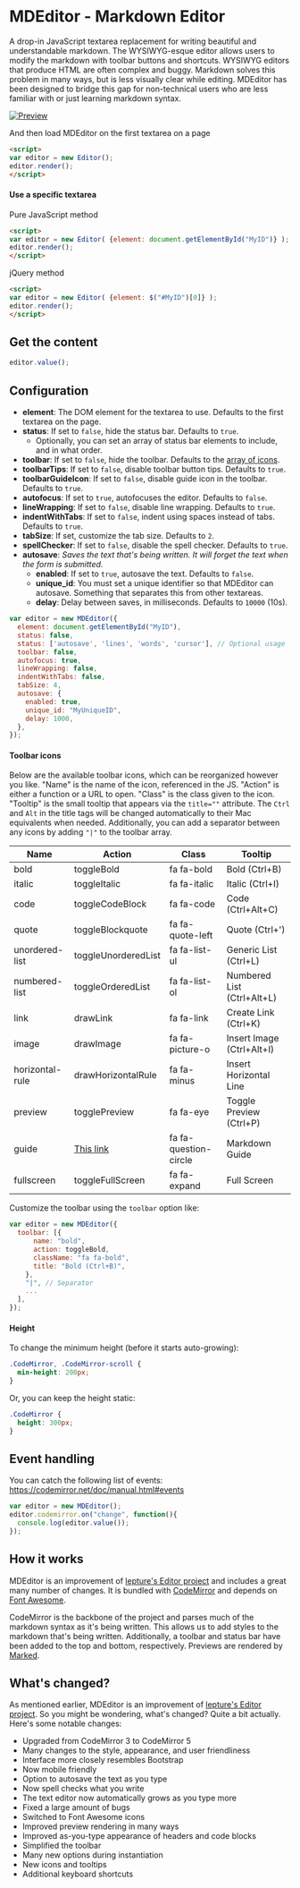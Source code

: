 # MDEditor - Markdown Editor
A drop-in JavaScript textarea replacement for writing beautiful and understandable markdown. The WYSIWYG-esque editor allows users to modify the markdown with toolbar buttons and shortcuts. WYSIWYG editors that produce HTML are often complex and buggy. Markdown solves this problem in many ways, but is less visually clear while editing. MDEditor has been designed to bridge this gap for non-technical users who are less familiar with or just learning markdown syntax.


[![Preview](http://1mg.io/assets/images/mdeditor.png)]()


And then load MDEditor on the first textarea on a page

```HTML
<script>
var editor = new Editor();
editor.render();
</script>
```

#### Use a specific textarea

Pure JavaScript method

```HTML
<script>
var editor = new Editor( {element: document.getElementById("MyID")} );
editor.render();
</script>
```

jQuery method

```HTML
<script>
var editor = new Editor( {element: $("#MyID")[0]} );
editor.render();
</script>
```

## Get the content

```JavaScript
editor.value();
```

## Configuration

- **element**: The DOM element for the textarea to use. Defaults to the first textarea on the page.
- **status**: If set to `false`, hide the status bar. Defaults to `true`.
  - Optionally, you can set an array of status bar elements to include, and in what order.
- **toolbar**: If set to `false`, hide the toolbar. Defaults to the [array of icons](#toolbar-icons).
- **toolbarTips**: If set to `false`, disable toolbar button tips. Defaults to `true`.
- **toolbarGuideIcon**: If set to `false`, disable guide icon in the toolbar. Defaults to `true`.
- **autofocus**: If set to `true`, autofocuses the editor. Defaults to `false`.
- **lineWrapping**: If set to `false`, disable line wrapping. Defaults to `true`.
- **indentWithTabs**: If set to `false`, indent using spaces instead of tabs. Defaults to `true`.
- **tabSize**: If set, customize the tab size. Defaults to `2`.
- **spellChecker**: If set to `false`, disable the spell checker. Defaults to `true`.
- **autosave**: *Saves the text that's being written. It will forget the text when the form is submitted.*
  - **enabled**: If set to `true`, autosave the text. Defaults to `false`.
  - **unique_id**: You must set a unique identifier so that MDEditor can autosave. Something that separates this from other textareas.
  - **delay**: Delay between saves, in milliseconds. Defaults to `10000` (10s).

```JavaScript
var editor = new MDEditor({
  element: document.getElementById("MyID"),
  status: false,
  status: ['autosave', 'lines', 'words', 'cursor'], // Optional usage
  toolbar: false,
  autofocus: true,
  lineWrapping: false,
  indentWithTabs: false,
  tabSize: 4,
  autosave: {
    enabled: true,
    unique_id: "MyUniqueID",
    delay: 1000,
  },
});
```

#### Toolbar icons

Below are the available toolbar icons, which can be reorganized however you like. "Name" is the name of the icon, referenced in the JS. "Action" is either a function or a URL to open. "Class" is the class given to the icon. "Tooltip" is the small tooltip that appears via the `title=""` attribute. The `Ctrl` and `Alt` in the title tags will be changed automatically to their Mac equivalents when needed. Additionally, you can add a separator between any icons by adding `"|"` to the toolbar array.

Name | Action | Class | Tooltip
---- | ------ | ----- | -----
bold | toggleBold | fa fa-bold | Bold (Ctrl+B)
italic | toggleItalic | fa fa-italic | Italic (Ctrl+I)
code | toggleCodeBlock | fa fa-code | Code (Ctrl+Alt+C)
quote | toggleBlockquote | fa fa-quote-left | Quote (Ctrl+')
unordered-list | toggleUnorderedList | fa fa-list-ul | Generic List (Ctrl+L)
numbered-list | toggleOrderedList | fa fa-list-ol | Numbered List (Ctrl+Alt+L)
link | drawLink | fa fa-link | Create Link (Ctrl+K)
image | drawImage | fa fa-picture-o | Insert Image (Ctrl+Alt+I)
horizontal-rule | drawHorizontalRule | fa fa-minus | Insert Horizontal Line
preview | togglePreview | fa fa-eye | Toggle Preview (Ctrl+P)
guide | [This link](http://github.com/1mgio/guide) | fa fa-question-circle | Markdown Guide
fullscreen | toggleFullScreen | fa fa-expand | Full Screen

Customize the toolbar using the `toolbar` option like:

```JavaScript
var editor = new MDEditor({
  toolbar: [{
      name: "bold",
      action: toggleBold,
      className: "fa fa-bold",
      title: "Bold (Ctrl+B)",
    },
    "|", // Separator
    ...
  ],
});
```

#### Height

To change the minimum height (before it starts auto-growing):

```CSS
.CodeMirror, .CodeMirror-scroll {
  min-height: 200px;
}
```

Or, you can keep the height static:

```CSS
.CodeMirror {
  height: 300px;
}
```

## Event handling
You can catch the following list of events: https://codemirror.net/doc/manual.html#events

```JavaScript
var editor = new MDEditor();
editor.codemirror.on("change", function(){
  console.log(editor.value());
});
```

## How it works
MDEditor is an improvement of [lepture's Editor project](https://github.com/lepture/editor) and includes a great many number of changes. It is bundled with [CodeMirror](https://github.com/codemirror/codemirror) and depends on [Font Awesome](http://fortawesome.github.io/Font-Awesome/).

CodeMirror is the backbone of the project and parses much of the markdown syntax as it's being written. This allows us to add styles to the markdown that's being written. Additionally, a toolbar and status bar have been added to the top and bottom, respectively. Previews are rendered by [Marked](https://github.com/chjj/marked).

## What's changed?
As mentioned earlier, MDEditor is an improvement of [lepture's Editor project](https://github.com/lepture/editor). So you might be wondering, what's changed? Quite a bit actually. Here's some notable changes:

- Upgraded from CodeMirror 3 to CodeMirror 5
- Many changes to the style, appearance, and user friendliness
- Interface more closely resembles Bootstrap
- Now mobile friendly
- Option to autosave the text as you type
- Now spell checks what you write
- The text editor now automatically grows as you type more
- Fixed a large amount of bugs
- Switched to Font Awesome icons
- Improved preview rendering in many ways
- Improved as-you-type appearance of headers and code blocks
- Simplified the toolbar
- Many new options during instantiation
- New icons and tooltips
- Additional keyboard shortcuts